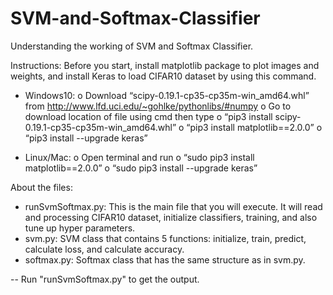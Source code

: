 # SVM-and-Softmax-Classifier
Understanding the working of SVM and Softmax Classifier.


Instructions:
Before you start, install matplotlib package to plot images and weights, and install Keras
to load CIFAR10 dataset by using this command.

- Windows10:
o Download “scipy-0.19.1-cp35-cp35m-win_amd64.whl” from
http://www.lfd.uci.edu/~gohlke/pythonlibs/#numpy
o Go to download location of file using cmd then type
o “pip3 install scipy-0.19.1-cp35-cp35m-win_amd64.whl”
o “pip3 install matplotlib==2.0.0”
o “pip3 install --upgrade keras”

- Linux/Mac:
o Open terminal and run
o “sudo pip3 install matplotlib==2.0.0”
o “sudo pip3 install --upgrade keras”

About the files:
- runSvmSoftmax.py: This is the main file that you will execute. It will read and
processing CIFAR10 dataset, initialize classifiers, training, and also tune up hyper
parameters.
- svm.py: SVM class that contains 5 functions: initialize, train, predict, calculate
loss, and calculate accuracy.
- softmax.py: Softmax class that has the same structure as in svm.py.

-- Run "runSvmSoftmax.py" to get the output.
